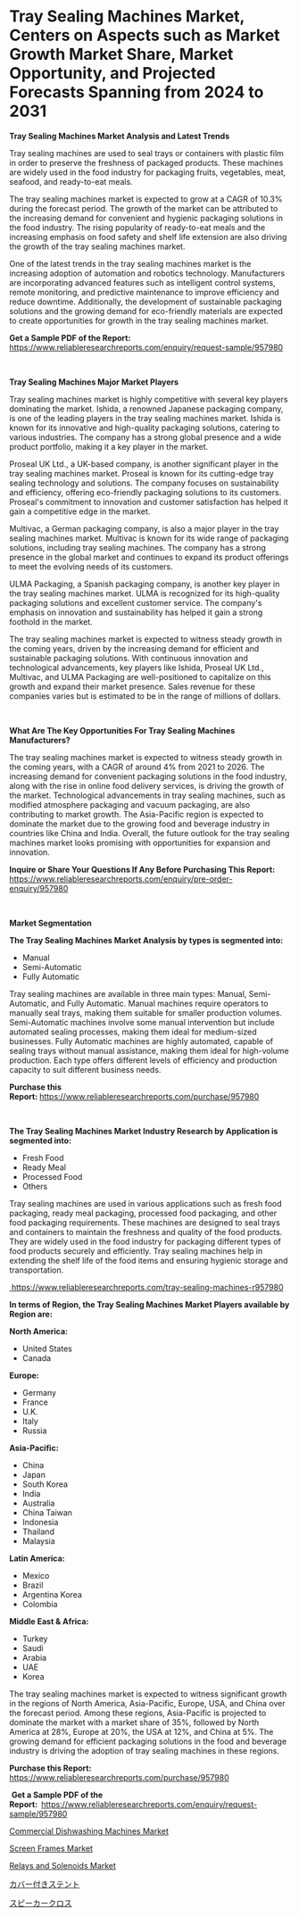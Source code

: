 <p><h1>Tray Sealing Machines Market, Centers on Aspects such as Market Growth Market Share, Market Opportunity, and Projected Forecasts Spanning from 2024 to 2031</h1></p><p><strong>Tray Sealing Machines Market Analysis and Latest Trends</strong></p>
<p><p>Tray sealing machines are used to seal trays or containers with plastic film in order to preserve the freshness of packaged products. These machines are widely used in the food industry for packaging fruits, vegetables, meat, seafood, and ready-to-eat meals.</p><p>The tray sealing machines market is expected to grow at a CAGR of 10.3% during the forecast period. The growth of the market can be attributed to the increasing demand for convenient and hygienic packaging solutions in the food industry. The rising popularity of ready-to-eat meals and the increasing emphasis on food safety and shelf life extension are also driving the growth of the tray sealing machines market.</p><p>One of the latest trends in the tray sealing machines market is the increasing adoption of automation and robotics technology. Manufacturers are incorporating advanced features such as intelligent control systems, remote monitoring, and predictive maintenance to improve efficiency and reduce downtime. Additionally, the development of sustainable packaging solutions and the growing demand for eco-friendly materials are expected to create opportunities for growth in the tray sealing machines market.</p></p>
<p><strong>Get a Sample PDF of the Report:&nbsp;</strong> <a href="https://www.reliableresearchreports.com/enquiry/request-sample/957980">https://www.reliableresearchreports.com/enquiry/request-sample/957980</a></p>
<p>&nbsp;</p>
<p><strong>Tray Sealing Machines Major Market Players</strong></p>
<p><p>Tray sealing machines market is highly competitive with several key players dominating the market. Ishida, a renowned Japanese packaging company, is one of the leading players in the tray sealing machines market. Ishida is known for its innovative and high-quality packaging solutions, catering to various industries. The company has a strong global presence and a wide product portfolio, making it a key player in the market.</p><p>Proseal UK Ltd., a UK-based company, is another significant player in the tray sealing machines market. Proseal is known for its cutting-edge tray sealing technology and solutions. The company focuses on sustainability and efficiency, offering eco-friendly packaging solutions to its customers. Proseal's commitment to innovation and customer satisfaction has helped it gain a competitive edge in the market.</p><p>Multivac, a German packaging company, is also a major player in the tray sealing machines market. Multivac is known for its wide range of packaging solutions, including tray sealing machines. The company has a strong presence in the global market and continues to expand its product offerings to meet the evolving needs of its customers.</p><p>ULMA Packaging, a Spanish packaging company, is another key player in the tray sealing machines market. ULMA is recognized for its high-quality packaging solutions and excellent customer service. The company's emphasis on innovation and sustainability has helped it gain a strong foothold in the market.</p><p>The tray sealing machines market is expected to witness steady growth in the coming years, driven by the increasing demand for efficient and sustainable packaging solutions. With continuous innovation and technological advancements, key players like Ishida, Proseal UK Ltd., Multivac, and ULMA Packaging are well-positioned to capitalize on this growth and expand their market presence. Sales revenue for these companies varies but is estimated to be in the range of millions of dollars.</p></p>
<p>&nbsp;</p>
<p><strong>What Are The Key Opportunities For Tray Sealing Machines Manufacturers?</strong></p>
<p><p>The tray sealing machines market is expected to witness steady growth in the coming years, with a CAGR of around 4% from 2021 to 2026. The increasing demand for convenient packaging solutions in the food industry, along with the rise in online food delivery services, is driving the growth of the market. Technological advancements in tray sealing machines, such as modified atmosphere packaging and vacuum packaging, are also contributing to market growth. The Asia-Pacific region is expected to dominate the market due to the growing food and beverage industry in countries like China and India. Overall, the future outlook for the tray sealing machines market looks promising with opportunities for expansion and innovation.</p></p>
<p><strong>Inquire or Share Your Questions If Any Before Purchasing This Report:</strong> <a href="https://www.reliableresearchreports.com/enquiry/pre-order-enquiry/957980">https://www.reliableresearchreports.com/enquiry/pre-order-enquiry/957980</a></p>
<p>&nbsp;</p>
<p><strong>Market Segmentation</strong></p>
<p><strong>The Tray Sealing Machines Market Analysis by types is segmented into:</strong></p>
<p><ul><li>Manual</li><li>Semi-Automatic</li><li>Fully Automatic</li></ul></p>
<p><p>Tray sealing machines are available in three main types: Manual, Semi-Automatic, and Fully Automatic. Manual machines require operators to manually seal trays, making them suitable for smaller production volumes. Semi-Automatic machines involve some manual intervention but include automated sealing processes, making them ideal for medium-sized businesses. Fully Automatic machines are highly automated, capable of sealing trays without manual assistance, making them ideal for high-volume production. Each type offers different levels of efficiency and production capacity to suit different business needs.</p></p>
<p><strong>Purchase this Report:&nbsp;</strong><a href="https://www.reliableresearchreports.com/purchase/957980">https://www.reliableresearchreports.com/purchase/957980</a></p>
<p>&nbsp;</p>
<p><strong>The Tray Sealing Machines Market Industry Research by Application is segmented into:</strong></p>
<p><ul><li>Fresh Food</li><li>Ready Meal</li><li>Processed Food</li><li>Others</li></ul></p>
<p><p>Tray sealing machines are used in various applications such as fresh food packaging, ready meal packaging, processed food packaging, and other food packaging requirements. These machines are designed to seal trays and containers to maintain the freshness and quality of the food products. They are widely used in the food industry for packaging different types of food products securely and efficiently. Tray sealing machines help in extending the shelf life of the food items and ensuring hygienic storage and transportation.</p></p>
<p><a href="https://www.reliableresearchreports.com/tray-sealing-machines-r957980">&nbsp;https://www.reliableresearchreports.com/tray-sealing-machines-r957980</a></p>
<p><strong>In terms of Region, the Tray Sealing Machines Market Players available by Region are:</strong></p>
<p>
    <p> <strong> North America: </strong>
        <ul>
            <li>United States</li>
            <li>Canada</li>
        </ul>
        </p> 
    <p> <strong> Europe: </strong>
        <ul>
            <li>Germany</li>
            <li>France</li>
            <li>U.K.</li>
            <li>Italy</li>
            <li>Russia</li>
        </ul>
        </p> 
    <p> <strong> Asia-Pacific: </strong>
        <ul>
            <li>China</li>
            <li>Japan</li>
            <li>South Korea</li>
            <li>India</li>
            <li>Australia</li>
            <li>China Taiwan</li>
            <li>Indonesia</li>
            <li>Thailand</li>
            <li>Malaysia</li>
        </ul>
        </p> 
    <p> <strong> Latin America: </strong>
        <ul>
            <li>Mexico</li>
            <li>Brazil</li>
            <li>Argentina Korea</li>
            <li>Colombia</li>
        </ul>
        </p> 
    <p> <strong> Middle East & Africa: </strong>
        <ul>
            <li>Turkey</li>
            <li>Saudi</li>
            <li>Arabia</li>
            <li>UAE</li>
            <li>Korea</li>
        </ul>
    </p>
    </p>
<p><p>The tray sealing machines market is expected to witness significant growth in the regions of North America, Asia-Pacific, Europe, USA, and China over the forecast period. Among these regions, Asia-Pacific is projected to dominate the market with a market share of 35%, followed by North America at 28%, Europe at 20%, the USA at 12%, and China at 5%. The growing demand for efficient packaging solutions in the food and beverage industry is driving the adoption of tray sealing machines in these regions.</p></p>
<p><strong>Purchase this Report: </strong><a href="https://www.reliableresearchreports.com/purchase/957980">https://www.reliableresearchreports.com/purchase/957980</a></p>
<p>&nbsp;<strong>Get a Sample PDF of the Report:&nbsp;&nbsp;</strong><a href="https://www.reliableresearchreports.com/enquiry/request-sample/957980">https://www.reliableresearchreports.com/enquiry/request-sample/957980</a></p>
<p><strong></strong></p>
<p><p><a href="https://view.publitas.com/reportprime-1/commercial-dishwashing-machines-market-size-and-market-trends-complete-industry-overview-2024-to-2031/">Commercial Dishwashing Machines Market</a></p><p><a href="https://github.com/peachesmcdowel1/Market-Research-Report-List-2/blob/main/screen-frames-market.md">Screen Frames Market</a></p><p><a href="https://github.com/edytherolanlouisejk1miz0wig/Market-Research-Report-List-2/blob/main/relays-and-solenoids-market.md">Relays and Solenoids Market</a></p><p><a href="https://github.com/joaejkdzgyljvo6/Market-Research-Report-List-1/blob/main/794226235112.md">カバー付きステント</a></p><p><a href="https://github.com/JaydaWisoky2014/Market-Research-Report-List-1/blob/main/762890935113.md">スピーカークロス</a></p></p>